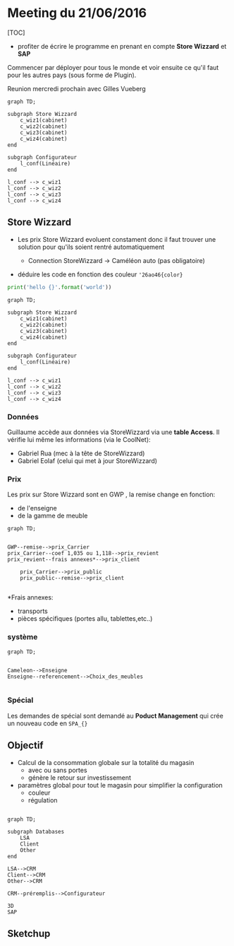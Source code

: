 # Meeting du 21/06/2016

[TOC]

* profiter de écrire le programme en prenant en compte **Store Wizzard** et **SAP**

Commencer par déployer pour tous le monde et voir ensuite ce qu'il faut pour les autres pays (sous forme de Plugin).

Reunion mercredi prochain avec Gilles Vueberg

```mermaid
graph TD;

subgraph Store Wizzard
	c_wiz1(cabinet)
	c_wiz2(cabinet)
	c_wiz3(cabinet)
	c_wiz4(cabinet)
end

subgraph Configurateur
	l_conf(Linéaire)
end

l_conf --> c_wiz1
l_conf --> c_wiz2
l_conf --> c_wiz3
l_conf --> c_wiz4 

```


## Store Wizzard

* Les prix Store Wizzard evoluent constament donc il faut trouver une solution pour qu'ils soient rentré automatiquement
  * Connection StoreWizzard -> Caméléon auto (pas obligatoire)

* déduire les code en fonction des couleur `'26ao46{color}`

```python
print('hello {}'.format('world'))
```


```mermaid
graph TD;

subgraph Store Wizzard
	c_wiz1(cabinet)
	c_wiz2(cabinet)
	c_wiz3(cabinet)
	c_wiz4(cabinet)
end

subgraph Configurateur
	l_conf(Linéaire)
end

l_conf --> c_wiz1
l_conf --> c_wiz2
l_conf --> c_wiz3
l_conf --> c_wiz4 

```

### Données

Guillaume accède aux données via StoreWizzard via une **table Access**. Il vérifie lui même les informations  (via le CoolNet):

* Gabriel Rua (mec à la tête de StoreWizzard)
* Gabriel Eolaf (celui qui met à jour StoreWizzard)

### Prix 

Les prix sur Store Wizzard sont en GWP , la remise change en fonction:

* de l'enseigne
* de la gamme de meuble

```mermaid
graph TD;


GWP--remise-->prix_Carrier
prix_Carrier--coef 1,035 ou 1,118-->prix_revient
prix_revient--frais annexes*-->prix_client

	prix_Carrier-->prix_public
	prix_public--remise-->prix_client


```
*Frais annexes:

* transports
* pièces spécifiques (portes allu, tablettes,etc..)

### système

```mermaid
graph TD;


Cameleon-->Enseigne
Enseigne--referencement-->Choix_des_meubles


```

### Spécial

Les demandes de spécial sont demandé au **Poduct Management** qui crée un nouveau code en `SPA_{}`


## Objectif

* Calcul de la consommation globale sur la totalité du magasin 
  * avec ou sans portes
  * génère le retour sur investissement
* paramètres global pour tout le magasin pour simplifier la configuration
  * couleur 
  * régulation


```mermaid

graph TD;

subgraph Databases
	LSA
	Client
	Other
end

LSA-->CRM
Client-->CRM
Other-->CRM

CRM--préremplis-->Configurateur

3D
SAP

```

## Sketchup